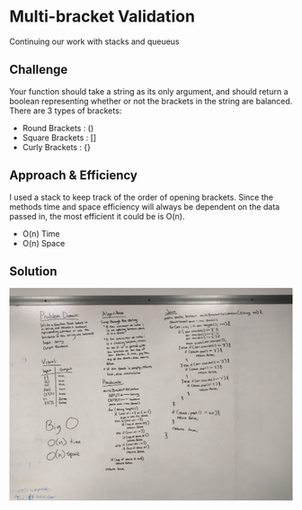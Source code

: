 # Multi-bracket Validation
Continuing our work with stacks and queueus

## Challenge
Your function should take a string as its only argument, and should return a boolean representing whether or
not the brackets in the string are balanced. There are 3 types of brackets:
* Round Brackets : ()
* Square Brackets : []
* Curly Brackets : {}

## Approach & Efficiency
I used a stack to keep track of the order of opening brackets. Since the methods time and space efficiency will always be dependent on the data passed in, the most efficient it could be is O(n).
* O(n) Time
* O(n) Space

## Solution
![array_binary_search.jpg](../assets/multi-bracket-validation.jpg)